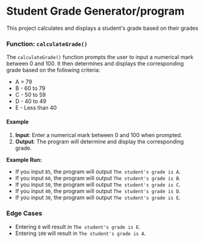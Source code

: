 # Student Grade Generator/program

This project calculates and displays a student's grade based on their grades

### Function: `calculateGrade()`

The `calculateGrade()` function prompts the user to input a numerical mark between 0 and 100. It then determines and displays the corresponding grade based on the following criteria:

- A > 79
- B - 60 to 79
- C - 50 to 59
- D - 40 to 49
- E - Less than 40

#### Example

1. **Input**: Enter a numerical mark between 0 and 100 when prompted.
2. **Output**: The program will determine and display the corresponding grade.

**Example Run:**

- If you input `85`, the program will output `The student's grade is A`.
- If you input `60`, the program will output `The student's grade is B`.
- If you input `50`, the program will output `The student's grade is C`.
- If you input `40`, the program will output `The student's grade is D`.
- If you input `30`, the program will output `The student's grade is E`.

### Edge Cases

- Entering `0` will result in `The student's grade is E`.
- Entering `100` will result in `The student's grade is A`.
